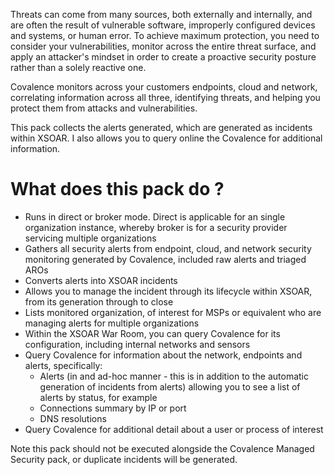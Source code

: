 Threats can come from many sources, both externally and internally, and are often the result of vulnerable software, improperly configured devices and systems, or human error. To achieve maximum protection, you need to consider your vulnerabilities, monitor across the entire threat surface, and apply an attacker's mindset in order to create a proactive security posture rather than a solely reactive one.

Covalence monitors across your customers endpoints, cloud and network, correlating information across all three, identifying threats, and helping you protect them from attacks and vulnerabilities.

This pack collects the alerts generated, which are generated as incidents within XSOAR. I also allows you to query online the Covalence for additional information.

# What does this pack do ?

- Runs in direct or broker mode. Direct is applicable for an single organization instance, whereby broker is for a security provider servicing multiple organizations
- Gathers all security alerts from endpoint, cloud, and network security monitoring generated by Covalence, included raw alerts and triaged AROs
- Converts alerts into XSOAR incidents
- Allows you to manage the incident through its lifecycle within XSOAR, from its generation through to close
- Lists monitored organization, of interest for MSPs or equivalent who are managing alerts for multiple organizations
- Within the XSOAR War Room, you can query Covalence for its configuration, including internal networks and sensors
- Query Covalence for information about the network, endpoints and alerts, specifically:
  - Alerts (in and ad-hoc manner - this is in addition to the automatic generation of incidents from alerts) allowing you to see a list of alerts by status, for example
  - Connections summary by IP or port
  - DNS resolutions
- Query Covalence for additional detail about a user or process of interest

Note this pack should not be executed alongside the Covalence Managed Security pack, or duplicate incidents will be generated.
